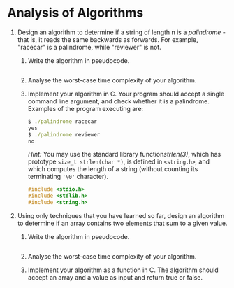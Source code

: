 # Analysis of Algorithms

1.  Design an algorithm to determine if a string of length n is a *palindrome* - that is, it reads the same backwards as forwards. For example, "racecar" is a palindrome, while "reviewer" is not.

    1.  Write the algorithm in pseudocode.

        ```pseudocode
        
        ```
        
    2.  Analyse the worst-case time complexity of your algorithm.
    
    3.  Implement your algorithm in C. Your program should accept a single command line argument, and check whether it is a palindrome. Examples of the program executing are:
    
        ```cmd
        $ ./palindrome racecar
        yes
        $ ./palindrome reviewer
        no
        ```
    
        *Hint:* You may use the standard library function*strlen(3)*, which has prototype `size_t strlen(char *)`, is defined in `<string.h>`, and which computes the length of a string (without counting its terminating `'\0'` character).
    
        ```c
        #include <stdio.h>
        #include <stdlib.h>
        #include <string.h>
        ```
    
2.  Using only techniques that you have learned so far, design an algorithm to determine if an array contains two elements that sum to a given value.

    1.  Write the algorithm in pseudocode.
    
        ```pseudocode
        
        ```
        
    2.  Analyse the worst-case time complexity of your algorithm.
    
    3.  Implement your algorithm as a function in C. The algorithm should accept an array and a value as input and return true or false.
    
        ```c
        
        ```